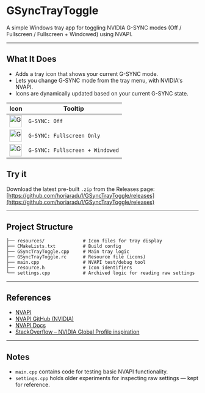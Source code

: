 # GSyncTrayToggle

A simple Windows tray app for toggling NVIDIA G-SYNC modes (Off / Fullscreen / Fullscreen + Windowed) using NVAPI.

---

## What It Does

- Adds a tray icon that shows your current G-SYNC mode.
- Lets you change G-SYNC mode from the tray menu, with NVIDIA's NVAPI.
- Icons are dynamically updated based on your current G-SYNC state.

| Icon                                                                                                 | Tooltip                         |
| ---------------------------------------------------------------------------------------------------- | ------------------------------- |
| <img src="resources/gsync_off.ico" width="32" height="32" alt="G-SYNC Off">                          | `G-SYNC: Off`                   |
| <img src="resources/gsync_full.ico" width="32" height="32" alt="G-SYNC Fullscreen Only">             | `G-SYNC: Fullscreen Only`       |
| <img src="resources/gsync_fullwindow.ico" width="32" height="32" alt="G-SYNC Fullscreen + Windowed"> | `G-SYNC: Fullscreen + Windowed` |


## Try it

Download the latest pre-built `.zip` from the Releases page:  
[https://github.com/horiaradu1/GSyncTrayToggle/releases](https://github.com/horiaradu1/GSyncTrayToggle/releases)

---

## Project Structure

```
├── resources/              # Icon files for tray display
├── CMakeLists.txt          # Build config
├── GSyncTrayToggle.cpp     # Main tray logic
├── GSyncTrayToggle.rc      # Resource file (icons)
├── main.cpp                # NVAPI test/debug tool
├── resource.h              # Icon identifiers
└── settings.cpp            # Archived logic for reading raw settings
```
---

## References

- [NVAPI](https://developer.nvidia.com/rtx/path-tracing/nvapi/get-started)
- [NVAPI GitHub (NVIDIA)](https://github.com/NVIDIA/nvapi)
- [NVAPI Docs](https://docs.nvidia.com/gameworks/content/gameworkslibrary/coresdk/nvapi/)
- [StackOverflow – NVIDIA Global Profile inspiration](https://stackoverflow.com/questions/43526033/problems-retrieving-the-global-profile-settings-shown-in-the-nvidia-control-pan)

---

## Notes

- `main.cpp` contains code for testing basic NVAPI functionality.
- `settings.cpp` holds older experiments for inspecting raw settings — kept for reference.
